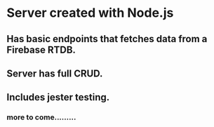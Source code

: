 # Server created with Node.js

## Has basic endpoints that fetches data from a Firebase RTDB.

## Server has full CRUD.

## Includes jester testing.

### more to come.........
